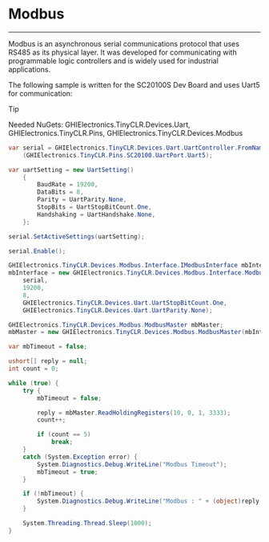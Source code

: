 # Modbus
---
Modbus is an asynchronous serial communications protocol that uses RS485 as its physical layer. It was developed for communicating with programmable logic controllers and is widely used for industrial applications.

The following sample is written for the SC20100S Dev Board and uses Uart5 for communication:

>[!Tip]
>Needed NuGets: GHIElectronics.TinyCLR.Devices.Uart, GHIElectronics.TinyCLR.Pins, GHIElectronics.TinyCLR.Devices.Modbus

```cs
var serial = GHIElectronics.TinyCLR.Devices.Uart.UartController.FromName
    (GHIElectronics.TinyCLR.Pins.SC20100.UartPort.Uart5);

var uartSetting = new UartSetting()
    {
        BaudRate = 19200,
        DataBits = 8,
        Parity = UartParity.None,
        StopBits = UartStopBitCount.One,
        Handshaking = UartHandshake.None,
    };

serial.SetActiveSettings(uartSetting);

serial.Enable();

GHIElectronics.TinyCLR.Devices.Modbus.Interface.IModbusInterface mbInterface;
mbInterface = new GHIElectronics.TinyCLR.Devices.Modbus.Interface.ModbusRtuInterface(
    serial,
    19200,
    8,
    GHIElectronics.TinyCLR.Devices.Uart.UartStopBitCount.One,
    GHIElectronics.TinyCLR.Devices.Uart.UartParity.None);

GHIElectronics.TinyCLR.Devices.Modbus.ModbusMaster mbMaster;
mbMaster = new GHIElectronics.TinyCLR.Devices.Modbus.ModbusMaster(mbInterface);

var mbTimeout = false;

ushort[] reply = null;
int count = 0;

while (true) {
    try {
        mbTimeout = false;

        reply = mbMaster.ReadHoldingRegisters(10, 0, 1, 3333);
        count++;

        if (count == 5)
            break;
    }
    catch (System.Exception error) {
        System.Diagnostics.Debug.WriteLine("Modbus Timeout");
        mbTimeout = true;
    }

    if (!mbTimeout) {
        System.Diagnostics.Debug.WriteLine("Modbus : " + (object)reply[0].ToString());
    }

    System.Threading.Thread.Sleep(1000);
}
```
